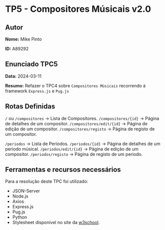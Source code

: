 # TP5 - Compositores Músicais v2.0

## Autor

**Nome:** Mike Pinto

**ID:** A89292

## Enunciado TPC5

**Data:** 2024-03-11

**Resumo:** Refazer o TPC4 sobre `Compositores Músicais` recorrendo à framework `Express.js` e `Pug.js`

## Rotas Definidas

`/` ou `/compositores` -> Lista de Compositores.
`/compositores/{id}` -> Página de detalhes de um compositor.
`/compositores/edit/{id}` -> Página de edição de um compositor.
`/compositores/registo` -> Página de registo de um compositor.

`/periodos` -> Lista de Periodos.
`/periodos/{id}` -> Página de detalhes de um periodo músical.
`/periodos/edit/{id}` -> Página de edição de um compositor.
`/periodos/registo` -> Página de registo de um periodo.

## Ferramentas e recursos necessários

Para a resolução deste TPC foi utilizado:
- JSON-Server
- Node.js
- Axios
- Express.js
- Pug.js
- Python
- Stylesheet dísponivel no site da [w3school](https://www.w3schools.com/).